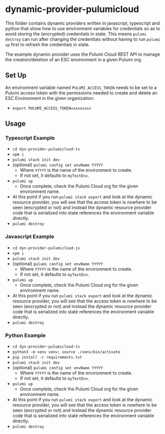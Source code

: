 # dynamic-provider-pulumicloud

This folder contains dynamic providers written in javascript, typescript and python that show how to use environment variables for credentials so as to avoid storing the (encrypted) credentials in state. This means `pulumi destroy` can run after changing the credentials without having to run `pulumi up` first to refresh the credentials in state.

The example dynamic provider uses the Pulumi Cloud REST API to manage the creation/deletion of an ESC environment in a given Pulumi org. 

## Set Up
An environment variable named `PULUMI_ACCESS_TOKEN` needs to be set to a Pulumi access token with the permissions needed to create and delete an ESC Environment in the given organization:
* `export PULUMI_ACCESS_TOKEN=xxxxxxxx`

## Usage
### Typescript Example
* `cd dyn-provider-pulumicloud-ts`
* `npm i`
* `pulumi stack init dev`
* (optional) `pulumi config set envName YYYYY`
  * Where `YYYYY` is the name of the environment to create.
  * If not set, it defaults to `myTestEnv`.
* `pulumi up`
  * Once complete, check the Pulumi Cloud org for the given environment name.
* At this point if you run `pulumi stack export` and look at the dynamic resource provider, you will see that the access token is nowhere to be seen (encrypted or not) and instead the dynamic resource provider code that is serialized into state references the environment variable directly.
* `pulumi destroy`

### Javascript Example
* `cd dyn-provider-pulumicloud-js`
* `npm i`
* `pulumi stack init dev`
* (optional) `pulumi config set envName YYYYY`
  * Where `YYYYY` is the name of the environment to create.
  * If not set, it defaults to `myTestEnv`.
* `pulumi up`
  * Once complete, check the Pulumi Cloud org for the given environment name.
* At this point if you run `pulumi stack export` and look at the dynamic resource provider, you will see that the access token is nowhere to be seen (encrypted or not) and instead the dynamic resource provider code that is serialized into state references the environment variable directly.
* `pulumi destroy`

### Python Example
* `cd dyn-provider-pulumicloud-ts`
* `python3 -m venv venv; source ./venv/bin/activate`
* `pip install -r requirements.txt`
* `pulumi stack init dev`
* (optional) `pulumi config set envName YYYYY`
  * Where `YYYYY` is the name of the environment to create.
  * If not set, it defaults to `myTestEnv`.
* `pulumi up`
  * Once complete, check the Pulumi Cloud org for the given environment name.
* At this point if you run `pulumi stack export` and look at the dynamic resource provider, you will see that the access token is nowhere to be seen (encrypted or not) and instead the dynamic resource provider code that is serialized into state references the environment variable directly.
* `pulumi destroy`



